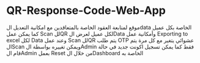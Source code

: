 # QR-Response-Code-Web-App
موقع لمتابعة العقود الخاصة بالمتعاقدين مع امكانية التعديل الdata الخاصة بكل عميل كما يمكن عمل Scan للQR لكل عميل لعرض الData وأمكانية عمل Exporting to excel لكل Data وعند عمل Scan للQR يتم طلب OTP عشوائي يتغير مع كل مرة يتم الScan ويمكن تغييره بواسطة الAdmin فقط كما يمكن تسجيل اكونت جديد في حالة قام الAdmin بعمل Reset من خلال الDashboard الخاصة به
